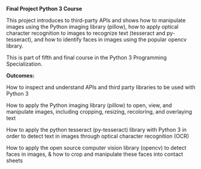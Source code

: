 **Final Project Python 3 Course**

This project introduces to third-party APIs and shows how to manipulate images using the Python imaging library (pillow), how to apply optical character recognition to images to recognize text (tesseract and py-tesseract), and how to identify faces in images using the popular opencv library. 

This is part of fifth and final course in the Python 3 Programming Specialization.

**Outcomes:**

How to inspect and understand APIs and third party libraries to be used with Python 3

How to apply the Python imaging library (pillow) to open, view, and manipulate images, including cropping, resizing, recoloring, and overlaying text

How to apply the python tesseract (py-tesseract) library with Python 3 in order to detect text in images through optical character recognition (OCR)

How to apply the open source computer vision library (opencv) to detect faces in images, & how to crop and manipulate these faces into contact sheets
